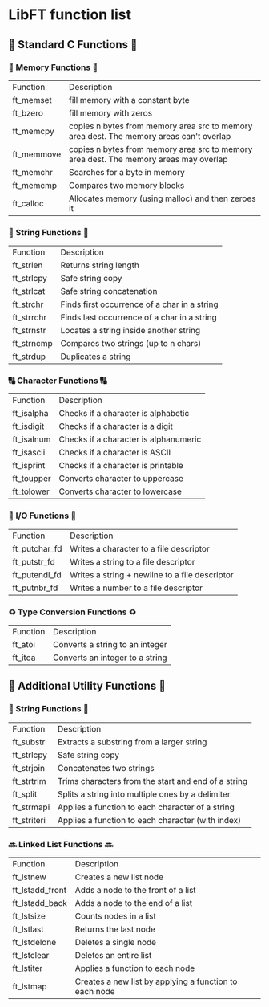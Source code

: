 <h1>LibFT function list</h1>
<h2>🔧 Standard C Functions 🔧</h2>
<h3>🧠 Memory Functions 🧠</h3>
<table>
  <tr>
    <td> Function </td>
    <td> Description </td>
  </tr>
  <tr>
    <td> ft_memset </td>
    <td> fill memory with a constant byte </td>
  </tr>
  <tr>
    <td> ft_bzero </td>
    <td> fill memory with zeros </td>
  </tr>
  <tr>
    <td> ft_memcpy </td>
    <td> copies n bytes from memory area src to memory area dest. The memory areas can't overlap </td>
  </tr>
  <tr>
    <td> ft_memmove </td>
    <td> copies n bytes from memory area src to memory area dest. The memory areas may overlap </td>
  </tr>
  <tr>
    <td> ft_memchr </td>
    <td> Searches for a byte in memory </td>
  </tr>
  <tr>
    <td> ft_memcmp </td>
    <td> Compares two memory blocks </td>
  </tr>
  <tr>
    <td> ft_calloc </td>
    <td> Allocates memory (using malloc) and then zeroes it </td>
  </tr>
</table>

<h3>🧵 String Functions 🧵</h3>
<table>
  <tr>
    <td> Function </td>
    <td> Description </td>
  </tr>
  <tr>
    <td> ft_strlen </td>
    <td> Returns string length </td>
  </tr>
  <tr>
    <td> ft_strlcpy </td>
    <td> Safe string copy </td>
  </tr>
  <tr>
    <td> ft_strlcat </td>
    <td> Safe string concatenation </td>
  </tr>
  <tr>
    <td> ft_strchr </td>
    <td> Finds first occurrence of a char in a string </td>
  </tr>
  <tr>
    <td> ft_strrchr </td>
    <td> Finds last occurrence of a char in a string </td>
  </tr>
  <tr>
    <td> ft_strnstr </td>
    <td> Locates a string inside another string </td>
  </tr>
  <tr>
    <td> ft_strncmp </td>
    <td> Compares two strings (up to n chars) </td>
  </tr>
  <tr>
    <td> ft_strdup </td>
    <td> Duplicates a string </td>
  </tr>
</table>


<h3>🔠 Character Functions 🔠</h3>
<table>
  <tr>
    <td> Function </td>
    <td> Description </td>
  </tr>
  <tr>
    <td> ft_isalpha </td>
    <td> Checks if a character is alphabetic </td>
  </tr>
  <tr>
    <td> ft_isdigit </td>
    <td> Checks if a character is a digit </td>
  </tr>
  <tr>
    <td> ft_isalnum </td>
    <td> Checks if a character is alphanumeric </td>
  </tr>
  <tr>
    <td> ft_isascii </td>
    <td> Checks if a character is ASCII </td>
  </tr>
  <tr>
    <td> ft_isprint </td>
    <td> Checks if a character is printable </td>
  </tr>
  <tr>
    <td> ft_toupper </td>
    <td> Converts character to uppercase </td>
  </tr>
  <tr>
    <td> ft_tolower </td>
    <td> Converts character to lowercase </td>
  </tr>
</table>

<h3>📝 I/O Functions 📝</h3>
<table>
  <tr>
    <td> Function </td>
    <td> Description </td>
  </tr>
  <tr>
    <td> ft_putchar_fd </td>
    <td> Writes a character to a file descriptor </td>
  </tr>
  <tr>
    <td> ft_putstr_fd </td>
    <td> Writes a string to a file descriptor </td>
  </tr>
  <tr>
    <td> ft_putendl_fd </td>
    <td> Writes a string + newline to a file descriptor </td>
  </tr>
  <tr>
    <td> ft_putnbr_fd </td>
    <td> Writes a number to a file descriptor </td>
  </tr>
</table>

<h3>♻️ Type Conversion Functions ♻️</h3>
<table>
  <tr>
    <td> Function </td>
    <td> Description </td>
  </tr>
  <tr>
    <td> ft_atoi </td>
    <td> Converts a string to an integer </td>
  </tr>
  <tr>
    <td> ft_itoa </td>
    <td> Converts an integer to a string </td>
  </tr>
</table>

<h2>🧰 Additional Utility Functions 🧰</h2>
<h3>🧵 String Functions 🧵</h3>
<table>
  <tr>
    <td> Function </td>
    <td> Description </td>
  </tr>
  <tr>
    <td> ft_substr </td>
    <td> Extracts a substring from a larger string </td>
  </tr>
  <tr>
    <td> ft_strlcpy </td>
    <td> Safe string copy </td>
  </tr>
  <tr>
    <td> ft_strjoin </td>
    <td> Concatenates two strings </td>
  </tr>
  <tr>
    <td> ft_strtrim </td>
    <td> Trims characters from the start and end of a string </td>
  </tr>
  <tr>
    <td> ft_split </td>
    <td> Splits a string into multiple ones by a delimiter </td>
  </tr>
  <tr>
    <td> ft_strmapi </td>
    <td> Applies a function to each character of a string </td>
  </tr>
  <tr>
    <td> ft_striteri </td>
    <td> Applies a function to each character (with index) </td>
  </tr>
</table>

<h3>🔜 Linked List Functions 🔜</h3>
<table>
  <tr>
    <td> Function </td>
    <td> Description </td>
  </tr>
  <tr>
    <td> ft_lstnew </td>
    <td> Creates a new list node </td>
  </tr>
  <tr>
    <td> ft_lstadd_front </td>
    <td> Adds a node to the front of a list </td>
  </tr>
  <tr>
    <td> ft_lstadd_back </td>
    <td> Adds a node to the end of a list </td>
  </tr>
  <tr>
    <td> ft_lstsize </td>
    <td> Counts nodes in a list </td>
  </tr>
  <tr>
    <td> ft_lstlast </td>
    <td> 	Returns the last node </td>
  </tr>
  <tr>
    <td> ft_lstdelone </td>
    <td> Deletes a single node </td>
  </tr>
  <tr>
    <td> ft_lstclear </td>
    <td> Deletes an entire list </td>
  </tr>
  <tr>
    <td> ft_lstiter </td>
    <td> Applies a function to each node </td>
  </tr>
  <tr>
    <td> ft_lstmap </td>
    <td> Creates a new list by applying a function to each node </td>
  </tr>

</table>
